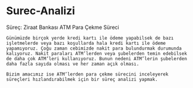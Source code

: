 # Surec-Analizi

Süreç: Ziraat Bankası ATM Para Çekme Süreci

    Günümüzde birçok yerde kredi kartı ile ödeme yapabilsek de bazı işletmelerde veya bazı koşullarda hala kredi kartı ile ödeme yapamıyoruz. Çoğu zaman cebimizde nakit para bulundurmak durumunda kalıyoruz. Nakit paraları ATM’lerden veya şubelerden temin edebilsek de daha çok ATM’leri kullanıyoruz. Bunun nedeni ATM’lerin şubelerden daha fazla sayıda olması ve her zaman açık olması.
	
	Bizim amacımız ise ATM’lerden para çekme sürecini inceleyerek süreçleri hızlandırabilmek için bir süreç analizi yapmak.



